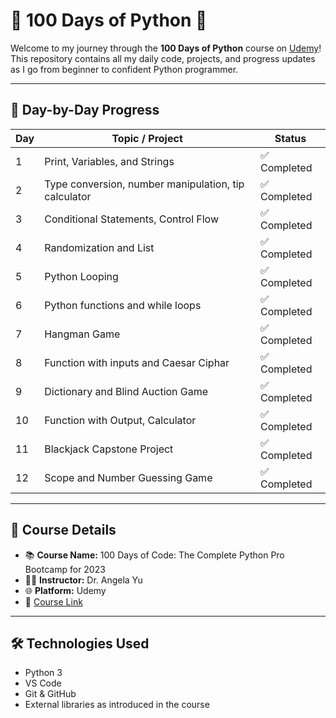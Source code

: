 # 🐍 100 Days of Python 🚀

Welcome to my journey through the **100 Days of Python** course on [Udemy](https://www.udemy.com/)!  
This repository contains all my daily code, projects, and progress updates as I go from beginner to confident Python programmer.

---

## 📅 Day-by-Day Progress

| Day | Topic / Project | Status |
|-----|------------------|--------|
| 1   | Print, Variables, and Strings | ✅ Completed |
| 2   | Type conversion, number manipulation, tip calculator | ✅ Completed |
| 3   | Conditional Statements, Control Flow | ✅ Completed |
| 4   | Randomization and List | ✅ Completed |
| 5   | Python Looping | ✅ Completed |
| 6   | Python functions and while loops | ✅ Completed |
| 7   | Hangman Game | ✅ Completed |
| 8   | Function with inputs and Caesar Ciphar | ✅ Completed |
| 9   | Dictionary and Blind Auction Game | ✅ Completed |
| 10   | Function with Output, Calculator | ✅ Completed |
| 11   | Blackjack Capstone Project| ✅ Completed |
| 12   | Scope and Number Guessing Game| ✅ Completed |
---

## 📌 Course Details

- 📚 **Course Name:** 100 Days of Code: The Complete Python Pro Bootcamp for 2023 
- 👨‍🏫 **Instructor:** Dr. Angela Yu  
- 🌐 **Platform:** Udemy  
- 🔗 [Course Link](https://www.udemy.com/course/100-days-of-code/)

---

## 🛠️ Technologies Used

- Python 3
- VS Code
- Git & GitHub
- External libraries as introduced in the course


